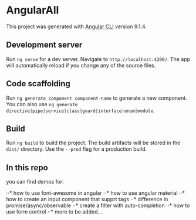 # AngularAll

This project was generated with [Angular CLI](https://github.com/angular/angular-cli) version 9.1.4.

## Development server

Run `ng serve` for a dev server. Navigate to `http://localhost:4200/`. The app will automatically reload if you change any of the source files.

## Code scaffolding

Run `ng generate component component-name` to generate a new component. You can also use `ng generate directive|pipe|service|class|guard|interface|enum|module`.

## Build

Run `ng build` to build the project. The build artifacts will be stored in the `dist/` directory. Use the `--prod` flag for a production build.

## In this repo

you can find demos for:

⋅⋅* how to use font-awesome in angular
⋅⋅* how to use angular material
⋅⋅* how to create an input component that supprt tags
⋅⋅* difference in promise/async/observable
⋅⋅* create a filter with auto-completion
⋅⋅* how to use form control
⋅⋅* more to be added...